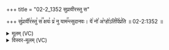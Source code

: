 +++
title = "02-2_1352 सुप्रावीरस्तु स"

+++
सु꣣प्रावी꣡र꣢स्तु꣣ स꣢꣫ क्षयः꣣ प्र꣡ नु याम꣢꣯न्त्सुदानवः। ये꣢ नो꣣ अ꣡ꣳहो꣢ऽति꣣पि꣡प्र꣢ति ॥ 02-2:1352 ॥

<details><summary>मूलम् (VC)</summary>

सु꣣प्रावी꣡र꣢स्तु꣣ स꣢꣫ क्षयः꣣ प्र꣡ नु याम꣢꣯न्त्सुदानवः । ये꣡ नो꣢ अ꣡ꣳहो꣢ऽति꣣पि꣡प्र꣢ति ॥१३५२॥
</details>

<details><summary>विस्वर-मूलम् (VC)</summary>

सुप्रावीरस्तु स क्षयः प्र नु यामन्त्सुदानवः । ये नो अꣳहोऽतिपिप्रति ॥१३५२॥
</details>